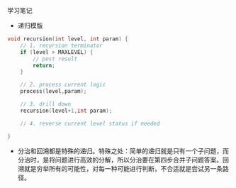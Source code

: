 学习笔记

- 递归模版

```c++
void recursion(int level, int param) {
    // 1. recursion terminator
    if (level > MAXLEVEL) {
        // post result
        return;
    }

    // 2. process current logic
    process(level,param);

    // 3. drill down
    recursion(level+1,int param);

    // 4. reverse current level status if needed

}

```
- 分治和回溯都是特殊的递归。特殊之处：简单的递归就是只有一个子问题，而分治时，是将问题进行高效的分解，所以分治要在第四步合并子问题答案。回溯就是穷举所有的可能性，对每一种可能进行判断，不合适就是尝试另一条路径。
